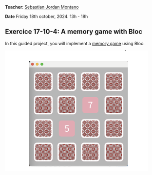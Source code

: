**Teacher**: [Sebastian Jordan Montano](https://github.com/jordanmontt)

**Date** Friday 18th october,  2024. 13h - 18h


## Exercice 17-10-4: A memory game with Bloc

In this guided project, you will implement a [memory game](https://books.pharo.org/booklet-ASimpleMemoryGameInBloc/2024-06-05-ASimpleBlocTutorial.pdf) using Bloc:


![Game](memory-game.png)

